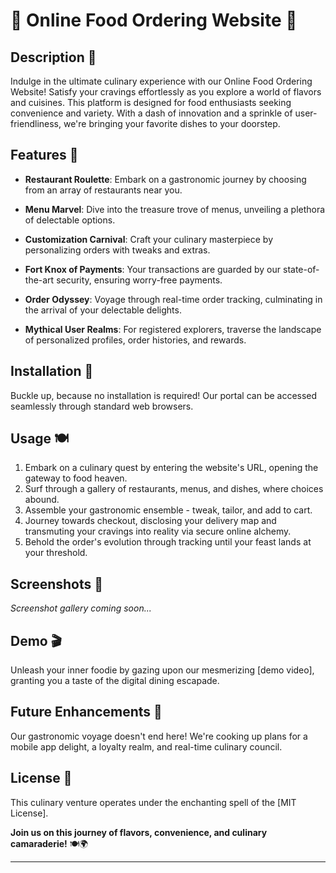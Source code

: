 # 🍔 Online Food Ordering Website 🌮

## Description 🍕

Indulge in the ultimate culinary experience with our Online Food Ordering Website! Satisfy your cravings effortlessly as you explore a world of flavors and cuisines. This platform is designed for food enthusiasts seeking convenience and variety. With a dash of innovation and a sprinkle of user-friendliness, we're bringing your favorite dishes to your doorstep.

## Features 🌟

- **Restaurant Roulette**: Embark on a gastronomic journey by choosing from an array of restaurants near you.

- **Menu Marvel**: Dive into the treasure trove of menus, unveiling a plethora of delectable options.

- **Customization Carnival**: Craft your culinary masterpiece by personalizing orders with tweaks and extras.

- **Fort Knox of Payments**: Your transactions are guarded by our state-of-the-art security, ensuring worry-free payments.

- **Order Odyssey**: Voyage through real-time order tracking, culminating in the arrival of your delectable delights.

- **Mythical User Realms**: For registered explorers, traverse the landscape of personalized profiles, order histories, and rewards.

## Installation 🚀

Buckle up, because no installation is required! Our portal can be accessed seamlessly through standard web browsers.

## Usage 🍽️

1. Embark on a culinary quest by entering the website's URL, opening the gateway to food heaven.
2. Surf through a gallery of restaurants, menus, and dishes, where choices abound.
3. Assemble your gastronomic ensemble - tweak, tailor, and add to cart.
4. Journey towards checkout, disclosing your delivery map and transmuting your cravings into reality via secure online alchemy.
5. Behold the order's evolution through tracking until your feast lands at your threshold.

## Screenshots 📸

*Screenshot gallery coming soon...*

## Demo 🎬

Unleash your inner foodie by gazing upon our mesmerizing [demo video], granting you a taste of the digital dining escapade.

## Future Enhancements 🚀

Our gastronomic voyage doesn't end here! We're cooking up plans for a mobile app delight, a loyalty realm, and real-time culinary council.

## License 📜

This culinary venture operates under the enchanting spell of the [MIT License].

**Join us on this journey of flavors, convenience, and culinary camaraderie!** 🍽️🌍

---
